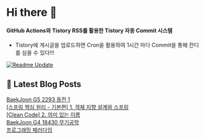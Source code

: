 
# Hi there 👋

#### GitHub Actions와 Tistory RSS를 활용한 Tistory 자동 Commit 시스템

- Tistory에 게시글을 업로드하면 Cron을 활용하여 1시간 마다 Commit을 통해 잔디를 심을 수 있다!!!

[![Readme Update](https://github.com/ParkSeYun98/Tistory/actions/workflows/main.yml/badge.svg)](https://github.com/ParkSeYun98/Tistory/actions/workflows/main.yml) <br>

## 📕 Latest Blog Posts

<a href=https://developisntcool.tistory.com/entry/BaekJoon-G5-2293-%EB%8F%99%EC%A0%84-1>BaekJoon G5 2293 동전 1</a></br><a href=https://developisntcool.tistory.com/entry/%EC%8A%A4%ED%94%84%EB%A7%81-%ED%95%B5%EC%8B%AC-%EC%9B%90%EB%A6%AC-%EA%B8%B0%EB%B3%B8%ED%8E%B8-1-%EA%B0%9D%EC%B2%B4-%EC%A7%80%ED%96%A5-%EC%84%A4%EA%B3%84%EC%99%80-%EC%8A%A4%ED%94%84%EB%A7%81>[스프링 핵심 원리 - 기본편] 1. 객체 지향 설계와 스프링</a></br><a href=https://developisntcool.tistory.com/entry/Clean-Code-Chapter-2-%EC%9D%98%EB%AF%B8-%EC%9E%88%EB%8A%94-%EC%9D%B4%EB%A6%84>[Clean Code] 2. 의미 있는 이름</a></br><a href=https://developisntcool.tistory.com/entry/BaekJoon-G4-18430-%EB%AC%B4%EA%B8%B0%EA%B3%B5%ED%95%99>BaekJoon G4 18430 무기공학</a></br><a href=https://developisntcool.tistory.com/entry/%ED%94%84%EB%A1%9C%EA%B7%B8%EB%9E%98%EB%B0%8D-%ED%8C%A8%EB%9F%AC%EB%8B%A4%EC%9E%84>프로그래밍 패러다임</a></br>